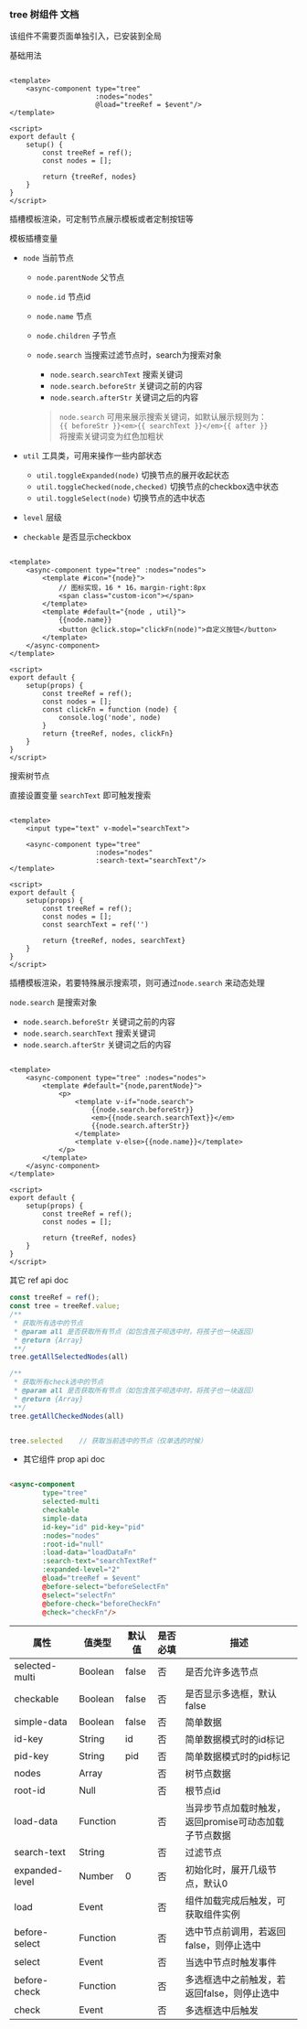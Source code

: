 ### tree 树组件 文档

该组件不需要页面单独引入，已安装到全局

基础用法

```vue

<template>
    <async-component type="tree"
                     :nodes="nodes"
                     @load="treeRef = $event"/>
</template>

<script>
export default {
    setup() {
        const treeRef = ref();
        const nodes = [];

        return {treeRef, nodes}
    }
}
</script>
```

插槽模板渲染，可定制节点展示模板或者定制按钮等

模板插槽变量

- `node` 当前节点
    - `node.parentNode` 父节点
    - `node.id` 节点id
    - `node.name` 节点
    - `node.children` 子节点
    - `node.search` 当搜索过滤节点时，search为搜索对象
        - `node.search.searchText`  搜索关键词
        - `node.search.beforeStr` 关键词之前的内容
        - `node.search.afterStr`  关键词之后的内容

      > `node.search` 可用来展示搜索关键词，如默认展示规则为： <br>
      `{{ beforeStr }}<em>{{ searchText }}</em>{{ after }}` <br>
      将搜索关键词变为红色加粗状

- `util` 工具类，可用来操作一些内部状态
    - `util.toggleExpanded(node)`  切换节点的展开收起状态
    - `util.toggleChecked(node,checked)` 切换节点的checkbox选中状态
    - `util.toggleSelect(node)`  切换节点的选中状态

- `level` 层级
- `checkable` 是否显示checkbox

```vue

<template>
    <async-component type="tree" :nodes="nodes">
        <template #icon="{node}">
            // 图标实现，16 * 16，margin-right:8px
            <span class="custom-icon"></span>
        </template>
        <template #default="{node , util}">
            {{node.name}}
            <button @click.stop="clickFn(node)">自定义按钮</button>
        </template>
    </async-component>
</template>

<script>
export default {
    setup(props) {
        const treeRef = ref();
        const nodes = [];
        const clickFn = function (node) {
            console.log('node', node)
        }
        return {treeRef, nodes, clickFn}
    }
}
</script>
```

搜索树节点

直接设置变量 `searchText` 即可触发搜索

```vue

<template>
    <input type="text" v-model="searchText">

    <async-component type="tree"
                     :nodes="nodes"
                     :search-text="searchText"/>
</template>

<script>
export default {
    setup(props) {
        const treeRef = ref();
        const nodes = [];
        const searchText = ref('')

        return {treeRef, nodes, searchText}
    }
}
</script>
```

插槽模板渲染，若要特殊展示搜索项，则可通过`node.search` 来动态处理

`node.search` 是搜索对象

- `node.search.beforeStr`  关键词之前的内容
- `node.search.searchText` 搜索关键词
- `node.search.afterStr`   关键词之后的内容

```vue

<template>
    <async-component type="tree" :nodes="nodes">
        <template #default="{node,parentNode}">
            <p>
                <template v-if="node.search">
                    {{node.search.beforeStr}}
                    <em>{{node.search.searchText}}</em>
                    {{node.search.afterStr}}
                </template>
                <template v-else>{{node.name}}</template>
            </p>
        </template>
    </async-component>
</template>

<script>
export default {
    setup(props) {
        const treeRef = ref();
        const nodes = [];

        return {treeRef, nodes}
    }
}
</script>
```

其它 ref api doc

```js
const treeRef = ref();
const tree = treeRef.value;
/**
 * 获取所有选中的节点
 * @param all 是否获取所有节点（如包含孩子呗选中时，将孩子也一块返回）
 * @return {Array}
 **/
tree.getAllSelectedNodes(all)

/**
 * 获取所有check选中的节点
 * @param all 是否获取所有节点（如包含孩子呗选中时，将孩子也一块返回）
 * @return {Array}
 **/
tree.getAllCheckedNodes(all)


tree.selected    // 获取当前选中的节点（仅单选的时候）
```

- 其它组件 prop api doc

```html

<async-component
        type="tree"
        selected-multi
        checkable
        simple-data
        id-key="id" pid-key="pid"
        :nodes="nodes"
        :root-id="null"
        :load-data="loadDataFn"
        :search-text="searchTextRef"
        :expanded-level="2"
        @load="treeRef = $event"
        @before-select="beforeSelectFn"
        @select="selectFn"
        @before-check="beforeCheckFn"
        @check="checkFn"/>
```

<table>
    <thead>
        <tr>
            <th>属性</th>
            <th>值类型</th>
            <th>默认值</th>
            <th>是否必填</th>
            <th>描述</th>
        </tr>
    </thead>
    <tbody>
        <tr>
            <td>selected-multi</td>
            <td>Boolean</td>
            <td>false</td>
            <td>否</td>
            <td>是否允许多选节点</td>
        </tr>
        <tr>
            <td>checkable</td>
            <td>Boolean</td>
            <td>false</td>
            <td>否</td>
            <td>是否显示多选框，默认false</td>
        </tr>
        <tr>
            <td>simple-data</td>
            <td>Boolean</td>
            <td>false</td>
            <td>否</td>
            <td>简单数据</td>
        </tr>
        <tr>
            <td>id-key</td>
            <td>String</td>
            <td>id</td>
            <td>否</td>
            <td>简单数据模式时的id标记</td>
        </tr>
        <tr>
            <td>pid-key</td>
            <td>String</td>
            <td>pid</td>
            <td>否</td>
            <td>简单数据模式时的pid标记</td>
        </tr>
        <tr>
            <td>nodes</td>
            <td>Array</td>
            <td></td>
            <td>否</td>
            <td>树节点数据</td>
        </tr>
        <tr>
            <td>root-id</td>
            <td>Null</td>
            <td></td>
            <td>否</td>
            <td>根节点id</td>
        </tr>
        <tr>
            <td>load-data</td>
            <td>Function</td>
            <td></td>
            <td>否</td>
            <td>当异步节点加载时触发，返回promise可动态加载子节点数据</td>
        </tr>
        <tr>
            <td>search-text</td>
            <td>String</td>
            <td></td>
            <td>否</td>
            <td>过滤节点</td>
        </tr>
        <tr>
            <td>expanded-level</td>
            <td>Number</td>
            <td>0</td>
            <td>否</td>
            <td>初始化时，展开几级节点，默认0</td>
        </tr>
        <tr>
            <td>load</td>
            <td>Event</td>
            <td></td>
            <td>否</td>
            <td>组件加载完成后触发，可获取组件实例</td>
        </tr>
        <tr>
            <td>before-select</td>
            <td>Function</td>
            <td></td>
            <td>否</td>
            <td>选中节点前调用，若返回false，则停止选中</td>
        </tr>
        <tr>
            <td>select</td>
            <td>Event</td>
            <td></td>
            <td>否</td>
            <td>当选中节点时触发事件</td>
        </tr>
        <tr>
            <td>before-check</td>
            <td>Function</td>
            <td></td>
            <td>否</td>
            <td>多选框选中之前触发，若返回false，则停止选中</td>
        </tr>
        <tr>
            <td>check</td>
            <td>Event</td>
            <td></td>
            <td>否</td>
            <td>多选框选中后触发</td>
        </tr>
    </tbody>
</table>
